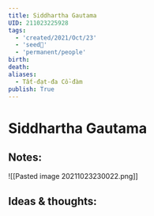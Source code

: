 ```yaml
---
title: Siddhartha Gautama
UID: 211023225928
tags:
  - 'created/2021/Oct/23'
  - 'seed🥜'
  - 'permanent/people'
birth: 
death: 
aliases:
  - Tất-đạt-đa Cồ-đàm
publish: True
---
```

# Siddhartha Gautama

## Notes:
![[Pasted image 20211023230022.png]]

## Ideas & thoughts:
